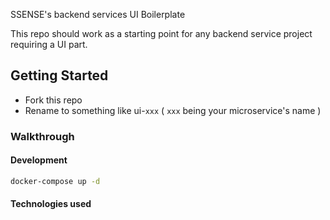SSENSE's backend services UI Boilerplate

This repo should work as a starting point for any backend service project requiring a UI part.

## Getting Started

- Fork this repo
- Rename to something like ui-`xxx`  ( `xxx` being your microservice's name )

### Walkthrough

#### Development

``` bash
docker-compose up -d
```

#### Technologies used



